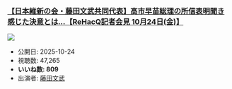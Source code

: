 ### [【日本維新の会・藤田文武共同代表】高市早苗総理の所信表明聞き感じた決意とは…【ReHacQ記者会見 10月24日(金)】](https://www.youtube.com/watch?v=iSg_cFiClfM)
[![](https://img.youtube.com/vi/iSg_cFiClfM/sddefault.jpg)](https://www.youtube.com/watch?v=iSg_cFiClfM)
-   公開日: 2025-10-24
-   視聴数: 47,265
-   **いいね数: 809**
-   出演者: [藤田文武](/rehacq_fan/people/藤田文武 "wikilink")

